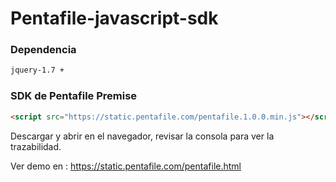 # Pentafile-javascript-sdk

### Dependencia 
```html
jquery-1.7 +
```

### SDK de Pentafile Premise
```html
<script src="https://static.pentafile.com/pentafile.1.0.0.min.js"></script>
```

Descargar y abrir en el navegador, revisar la consola para ver la trazabilidad.

Ver demo en : https://static.pentafile.com/pentafile.html
